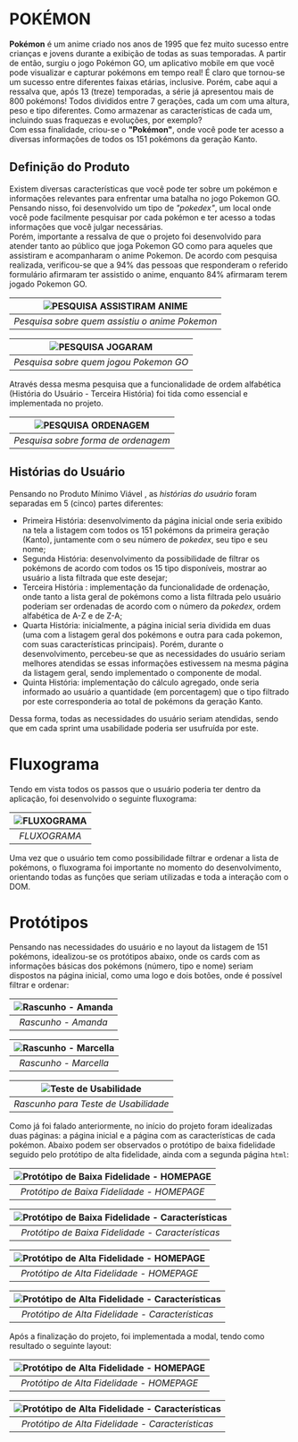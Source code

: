 # POKÉMON

**Pokémon** é um anime criado nos anos de 1995 que fez muito sucesso entre crianças e jovens durante a exibição de todas as suas temporadas. A partir de então, surgiu o jogo Pokémon GO, um aplicativo mobile em que você pode visualizar e capturar pokémons em tempo real! É claro que tornou-se um sucesso entre diferentes faixas etárias, inclusive. Porém, cabe aqui a ressalva que, após 13 (treze) temporadas, a série já apresentou mais de 800 pokémons!  Todos divididos entre 7 gerações, cada um com uma altura, peso e tipo diferentes. Como armazenar as características de cada um, incluindo suas fraquezas e evoluções, por exemplo?  
Com essa finalidade, criou-se o **"Pokémon"**, onde você pode ter acesso a diversas informações de todos os 151 pokémons da geração Kanto.  


## Definição do Produto

Existem diversas características que você pode ter sobre um pokémon e informações relevantes para enfrentar uma batalha no jogo Pokemon GO. Pensando nisso, foi desenvolvido um tipo de *"pokedex"*, um local onde você pode facilmente pesquisar por cada pokémon e ter acesso a todas informações que você julgar necessárias.  
Porém, importante a ressalva de que o projeto foi desenvolvido para atender tanto ao público que joga Pokemon GO como para aqueles que assistiram e acompanharam o anime Pokemon. De acordo com pesquisa realizada, verificou-se que a 94% das pessoas que responderam o referido formulário afirmaram ter assistido o anime, enquanto 84% afirmaram terem jogado Pokemon GO. 

| ![PESQUISA ASSISTIRAM ANIME](/src/assets/PesquisaAnime.png) |
|:--:|
| *Pesquisa sobre quem assistiu o anime Pokemon* |

| ![PESQUISA JOGARAM](/src/assets/PesquisaJogador.png) |
|:--:|
| *Pesquisa sobre quem jogou Pokemon GO* |

Através dessa mesma pesquisa que a funcionalidade de ordem alfabética (História do Usuário - Terceira História) foi tida como essencial e implementada no projeto. 

| ![PESQUISA ORDENAGEM](/src/assets/PesquisaOrdenagem.png) |
|:--:|
| *Pesquisa sobre forma de ordenagem* |

## Histórias do Usuário

Pensando no Produto Mínimo Viável , as *histórias do usuário* foram separadas em 5 (cinco) partes diferentes:
- Primeira História: desenvolvimento da página inicial onde seria exibido na tela a listagem com todos os 151 pokémons da primeira geração (Kanto), juntamente com o seu número de *pokedex*, seu tipo e seu nome; 
- Segunda História: desenvolvimento da possibilidade de filtrar os pokémons de acordo com todos os 15 tipo disponíveis, mostrar ao usuário a lista filtrada que este desejar;
- Terceira História : implementação da funcionalidade de ordenação, onde tanto a lista geral de pokémons como a lista filtrada pelo usuário poderiam ser ordenadas de acordo com o número da *pokedex*, ordem alfabética de A-Z e de Z-A;
- Quarta História: inicialmente, a página inicial seria dividida em duas (uma com a listagem geral dos pokémons e outra para cada pokemon, com suas características principais). Porém, durante o desenvolvimento, percebeu-se que as necessidades do usuário seriam melhores atendidas se essas informações estivessem na mesma página da listagem geral, sendo implementado o componente de modal.
- Quinta História: implementação do cálculo agregado, onde seria informado ao usuário a quantidade (em porcentagem) que o tipo filtrado por este corresponderia ao total de pokémons da geração Kanto.

Dessa forma, todas as necessidades do usuário seriam atendidas, sendo que em cada sprint uma usabilidade poderia ser usufruída por este.

# Fluxograma

Tendo em vista todos os passos que o usuário poderia ter dentro da aplicação, foi desenvolvido o seguinte fluxograma:

| ![FLUXOGRAMA](/src/assets/Fluxograma.jpeg) |
|:--:|
| *FLUXOGRAMA* |

Uma vez que o usuário tem como possibilidade filtrar e ordenar a lista de pokémons, o fluxograma foi importante no momento do desenvolvimento, orientando todas as funções que seriam utilizadas e toda a interação com o DOM.


# Protótipos

Pensando nas necessidades do usuário e no layout da listagem de 151 pokémons, idealizou-se os protótipos abaixo, onde os cards com as informações básicas dos pokémons (número, tipo e nome) seriam dispostos na página inicial, como uma logo e dois botões, onde é possível filtrar e ordenar:

| ![Rascunho - Amanda](/src/assets/RascunhoAmanda.jpeg) |
|:--:|
| *Rascunho - Amanda* |

| ![Rascunho - Marcella](/src/assets/RascunhoMarcella.jpg) |
|:--:|
| *Rascunho - Marcella* |

| ![Teste de Usabilidade](/src/assets/TestedeUsabilidade.jpeg) |
|:--:|
| *Rascunho para Teste de Usabilidade* |

Como já foi falado anteriormente, no início do projeto foram idealizadas duas páginas: a página inicial e a página com as características de cada pokémon. Abaixo podem ser observados o protótipo de baixa fidelidade seguido pelo protótipo de alta fidelidade, ainda com a segunda página `html`: 

| ![Protótipo de Baixa Fidelidade - HOMEPAGE](/src/assets/BaixaFidelidade01.jpg) |
|:--:|
| *Protótipo de Baixa Fidelidade - HOMEPAGE* |

| ![Protótipo de Baixa Fidelidade - Características](/src/assets/BaixaFidelidade02.jpeg) |
|:--:|
| *Protótipo de Baixa Fidelidade - Características* |

| ![Protótipo de Alta Fidelidade - HOMEPAGE](/src/assets/AltaFidelidade1.png) |
|:--:|
| *Protótipo de Alta Fidelidade - HOMEPAGE* |

| ![Protótipo de Alta Fidelidade - Características](/src/assets/AltaFidelidade2.png) |
|:--:|
| *Protótipo de Alta Fidelidade - Características* |

Após a finalização do projeto, foi implementada a modal, tendo como resultado o seguinte layout: 

| ![Protótipo de Alta Fidelidade - HOMEPAGE](/src/assets/Pronto1.jpeg) |
|:--:|
| *Protótipo de Alta Fidelidade - HOMEPAGE* |

| ![Protótipo de Alta Fidelidade - Características](/src/assets/Pronto2.jpeg) |
|:--:|
| *Protótipo de Alta Fidelidade - Características* |
